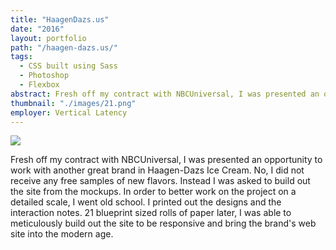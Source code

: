 ```yaml
---
title: "HaagenDazs.us"
date: "2016"
layout: portfolio
path: "/haagen-dazs.us/"
tags:
  - CSS built using Sass
  - Photoshop
  - Flexbox
abstract: Fresh off my contract with NBCUniversal, I was presented an opportunity to work with another great brand in Haagen-Dazs Ice Cream.
thumbnail: "./images/21.png"
employer: Vertical Latency
---
```

![](./images/21.png)

Fresh off my contract with NBCUniversal, I was presented an opportunity to work with another great brand in Haagen-Dazs Ice Cream. No, I did not receive any free samples of new flavors. Instead I was asked to build out the site from the mockups. In order to better work on the project on a detailed scale, I went old school. I printed out the designs and the interaction notes. 21 blueprint sized rolls of paper later, I was able to meticulously build out the site to be responsive and bring the brand's web site into the modern age. 
